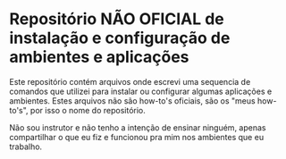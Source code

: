 # Repositório NÃO OFICIAL de instalação e configuração de ambientes e aplicações

Este repositório contém arquivos onde escrevi uma sequencia de comandos que utilizei para instalar ou configurar algumas aplicações e ambientes.
Estes arquivos não são how-to's oficiais, são os "meus how-to's", por isso o nome do repositório.

Não sou instrutor e não tenho a intenção de ensinar ninguém, apenas compartilhar o que eu fiz e funcionou pra mim nos ambientes que eu trabalho.
 
 
 
